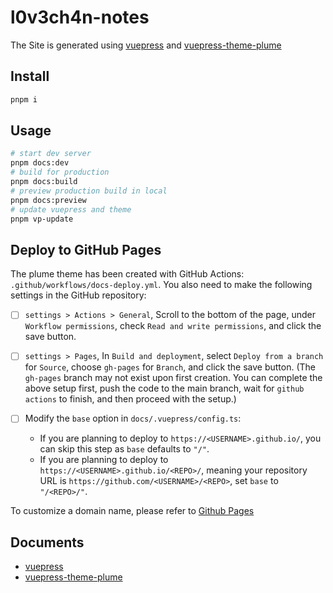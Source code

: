 # l0v3ch4n-notes

The Site is generated using [vuepress](https://vuepress.vuejs.org/)
and [vuepress-theme-plume](https://github.com/pengzhanbo/vuepress-theme-plume)

## Install

```sh
pnpm i
```

## Usage

```sh
# start dev server
pnpm docs:dev
# build for production
pnpm docs:build
# preview production build in local
pnpm docs:preview
# update vuepress and theme
pnpm vp-update
```

## Deploy to GitHub Pages

The plume theme has been created with GitHub Actions: `.github/workflows/docs-deploy.yml`. You also need to make the
following settings in the GitHub repository:

- [ ] `settings > Actions > General`, Scroll to the bottom of the page, under `Workflow permissions`, check
  `Read and write permissions`, and click the save button.

- [ ] `settings > Pages`, In `Build and deployment`, select `Deploy from a branch` for `Source`, choose `gh-pages` for
  `Branch`, and click the save button.
  (The `gh-pages` branch may not exist upon first creation. You can complete the above setup first, push the code to the
  main branch, wait for `github actions` to finish, and then proceed with the setup.)

- [ ] Modify the `base` option in `docs/.vuepress/config.ts`:
    - If you are planning to deploy to `https://<USERNAME>.github.io/`, you can skip this step as `base` defaults to
      `"/"`.
    - If you are planning to deploy to `https://<USERNAME>.github.io/<REPO>/`, meaning your repository URL is
      `https://github.com/<USERNAME>/<REPO>`, set `base` to `"/<REPO>/"`.

To customize a domain name, please refer
to [Github Pages](https://docs.github.com/zh/pages/configuring-a-custom-domain-for-your-github-pages-site/about-custom-domains-and-github-pages)

## Documents

- [vuepress](https://vuepress.vuejs.org/)
- [vuepress-theme-plume](https://theme-plume.vuejs.press/)

